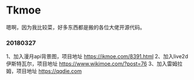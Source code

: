 # Tkmoe

嗯啊，因为我比较菜，好多东西都是搬的各位大佬开源代码。


### 20180327
1、加入漫月api背景图，项目地址 https://ikmoe.com/8391.html
2、加入live2d伊斯特瓦尔，项目地址 https://www.wikimoe.com/?post=76
3、加入雷姆拉姆，项目地址 https://qqdie.com